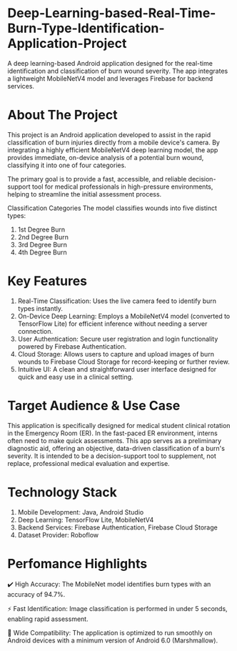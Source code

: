 # Deep-Learning-based-Real-Time-Burn-Type-Identification-Application-Project
A deep learning-based Android application designed for the real-time identification and classification of burn wound severity. The app integrates a lightweight MobileNetV4 model and leverages Firebase for backend services.

# About The Project
This project is an Android application developed to assist in the rapid classification of burn injuries directly from a mobile device's camera. By integrating a highly efficient MobileNetV4 deep learning model, the app provides immediate, on-device analysis of a potential burn wound, classifying it into one of four categories.

The primary goal is to provide a fast, accessible, and reliable decision-support tool for medical professionals in high-pressure environments, helping to streamline the initial assessment process.

Classification Categories
The model classifies wounds into five distinct types:
1. 1st Degree Burn
2. 2nd Degree Burn
3. 3rd Degree Burn
4. 4th Degree Burn

# Key Features
1. Real-Time Classification: Uses the live camera feed to identify burn types instantly.
2. On-Device Deep Learning: Employs a MobileNetV4 model (converted to TensorFlow Lite) for efficient inference without needing a server connection.
3. User Authentication: Secure user registration and login functionality powered by Firebase Authentication.
4. Cloud Storage: Allows users to capture and upload images of burn wounds to Firebase Cloud Storage for record-keeping or further review.
5. Intuitive UI: A clean and straightforward user interface designed for quick and easy use in a clinical setting.

# Target Audience & Use Case
This application is specifically designed for medical student clinical rotation in the Emergency Room (ER).
In the fast-paced ER environment, interns often need to make quick assessments. This app serves as a preliminary diagnostic aid, offering an objective, data-driven classification of a burn's severity. It is intended to be a decision-support tool to supplement, not replace, professional medical evaluation and expertise.

# Technology Stack
1. Mobile Development: Java, Android Studio
2. Deep Learning: TensorFlow Lite, MobileNetV4
3. Backend Services: Firebase Authentication, Firebase Cloud Storage
4. Dataset Provider: Roboflow

# Perfomance Highlights
✔️ High Accuracy: The MobileNet model identifies burn types with an accuracy of 94.7%.

⚡ Fast Identification: Image classification is performed in under 5 seconds, enabling rapid assessment.

📱 Wide Compatibility: The application is optimized to run smoothly on Android devices with a minimum version of Android 6.0 (Marshmallow).
